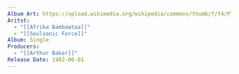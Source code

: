 ```yaml
---
Album Art: https://upload.wikimedia.org/wikipedia/commons/thumb/f/f4/Planet_rock_by_afrika_bambaataa_and_the_soul_sonic_force_US_7-inch_vocal_side_%28orange_label%29.png/250px-Planet_rock_by_afrika_bambaataa_and_the_soul_sonic_force_US_7-inch_vocal_side_%28orange_label%29.png
Aritst:
  - "[[Afrika Bambaataa]]"
  - "[[Soulsonic Force]]"
Album: Single
Producers:
  - "[[Arthur Baker]]"
Release Date: 1982-06-01
---
```

